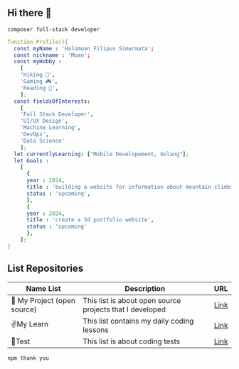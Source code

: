 ## Hi there 👋

```
composer full-stack developer
```

```yaml
function Profile(){
  const myName : 'Halomoan Filipus Simarmata';
  const nickname : 'Moan';
  const myHobby :
    [
    'Hiking 🗻',
    'Gaming 🎮',
    'Reading 📖',
    ];
  const fieldsOfInterests:
    [
    'Full Stack Developer',
    'UI/UX Design',
    'Machine Learning',
    'DevOps',
    'Data Science'
    ];
  let currentlyLearning: ["Mobile Developement, Golang"];
  let Goals :
    [
      {
      year : 2024,
      title : 'building a website for information about mountain climbing in Indonesia',
      status : 'upcoming',
      },
      {
      year : 2024,
      title : 'create a 3d portfolio website',
      status : 'upcoming'
      },
    ];
}
```

## List Repositories

| Name List | Description | URL |
|  -------  | ----------- |:---:|
| 🚀 My Project (open source) | This list is about open source projects that I developed | [Link](https://github.com/stars/moanfs/lists/my-project-open-source) |
| ✌️My Learn | This list contains my daily coding lessons | [Link](https://github.com/stars/moanfs/lists/my-learn) |
| 💪Test | This list is about coding tests | [Link](https://github.com/stars/moanfs/lists/test) |

```
npm thank you
```
